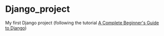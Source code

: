 <!--
 * @Description: 
 * @version: 
 * @Author: TianyuYuan
 * @Date: 2021-03-18 17:02:54
 * @LastEditors: TianyuYuan
 * @LastEditTime: 2021-03-18 17:04:30
-->
# Django_project
My first Django project (following the tutorial [A Complete Beginner's Guide to Django](https://simpleisbetterthancomplex.com/series/2017/09/25/a-complete-beginners-guide-to-django-part-4.html))
